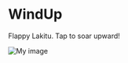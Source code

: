 WindUp
======

Flappy Lakitu. Tap to soar upward!

![My image](Maelstroms38.github.com/WindFall/WindFall/img/lakitu.gif)
